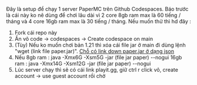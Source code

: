 Đây là setup để chạy 1 server PaperMC trên Github Codespaces. Báo trước là cái này ko nê dùng để chơi lâu dài vì 2 core 8gb ram max là 60 tiếng / tháng và 4 core 16gb ram max là 30 tiếng / tháng. Nếu muốn thử thì hd đây :
1. Fork cái repo này
2. Ấn vô code -> codespaces -> Create codespace on main
3. (Tùy) Nếu ko muốn chơi bản 1.21 thì xóa cái file jar ở main đi dùng lệnh "wget (link file paper.jar)". [Chỗ có link down paper.jar ở dạng json](<https://qing762.is-a.dev/api/papermc>)
4. Nếu 8gb ram : java -Xmx6G -Xsm5G -jar (file jar paper) --nogui
      16gb ram : java -Xmx14G -Xsm12G -jar (file jar paper) --nogui
5. Lúc server chạy thì sẽ có cái link playit.gg, giữ ctrl r click vô, create account -> use guest account rồi chờ
